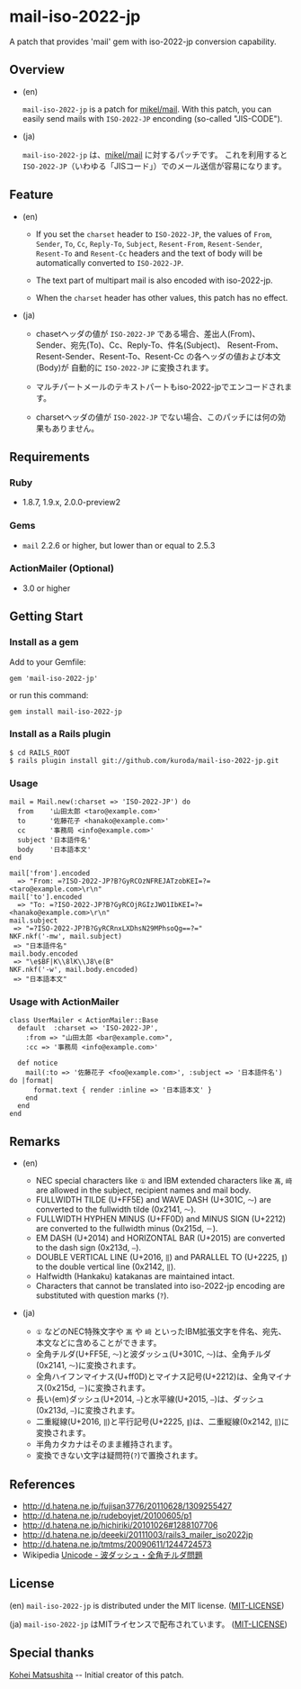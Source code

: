mail-iso-2022-jp
================

A patch that provides 'mail' gem with iso-2022-jp conversion capability.

Overview
--------

* (en)

    `mail-iso-2022-jp` is a patch for [mikel/mail](https://github.com/mikel/mail).
    With this patch, you can easily send mails with `ISO-2022-JP` enconding (so-called "JIS-CODE").

* (ja)

    `mail-iso-2022-jp` は、[mikel/mail](https://github.com/mikel/mail) に対するパッチです。
    これを利用すると `ISO-2022-JP`（いわゆる「JISコード」）でのメール送信が容易になります。


Feature
-------

* (en)

    * If you set the `charset` header to `ISO-2022-JP`, the values of `From`, `Sender`, `To`, `Cc`,
    `Reply-To`, `Subject`, `Resent-From`, `Resent-Sender`, `Resent-To` and `Resent-Cc` headers
    and the text of body will be automatically converted to `ISO-2022-JP`.

    * The text part of multipart mail is also encoded with iso-2022-jp.

    * When the `charset` header has other values, this patch has no effect.

* (ja)

    * chasetヘッダの値が `ISO-2022-JP` である場合、差出人(From)、Sender、宛先(To)、Cc、Reply-To、件名(Subject)、
    Resent-From、Resent-Sender、Resent-To、Resent-Cc の各ヘッダの値および本文(Body)が
    自動的に `ISO-2022-JP` に変換されます。

    * マルチパートメールのテキストパートもiso-2022-jpでエンコードされます。

    * charsetヘッダの値が `ISO-2022-JP` でない場合、このパッチには何の効果もありません。

Requirements
------------

### Ruby ###

* 1.8.7, 1.9.x, 2.0.0-preview2

### Gems ###

* `mail` 2.2.6 or higher, but lower than or equal to 2.5.3

### ActionMailer (Optional) ###

* 3.0 or higher


Getting Start
-------------

### Install as a gem ###

Add to your Gemfile:

    gem 'mail-iso-2022-jp'

or run this command:

    gem install mail-iso-2022-jp

### Install as a Rails plugin ###

	$ cd RAILS_ROOT
	$ rails plugin install git://github.com/kuroda/mail-iso-2022-jp.git

### Usage ###

    mail = Mail.new(:charset => 'ISO-2022-JP') do
      from    '山田太郎 <taro@example.com>'
      to      '佐藤花子 <hanako@example.com>'
      cc      '事務局 <info@example.com>'
      subject '日本語件名'
      body    '日本語本文'
    end

	mail['from'].encoded
	  => "From: =?ISO-2022-JP?B?GyRCOzNFREJATzobKEI=?= <taro@example.com>\r\n"
	mail['to'].encoded
	  => "To: =?ISO-2022-JP?B?GyRCOjRGIzJWO1IbKEI=?= <hanako@example.com>\r\n"
	mail.subject
	 => "=?ISO-2022-JP?B?GyRCRnxLXDhsN29MPhsoQg==?="
	NKF.nkf('-mw', mail.subject)
	 => "日本語件名"
	mail.body.encoded
	 => "\e$BF|K\\8lK\\J8\e(B"
	NKF.nkf('-w', mail.body.encoded)
	 => "日本語本文"

### Usage with ActionMailer ###

	class UserMailer < ActionMailer::Base
	  default  :charset => 'ISO-2022-JP',
	    :from => "山田太郎 <bar@example.com>",
	    :cc => '事務局 <info@example.com>'

	  def notice
	    mail(:to => '佐藤花子 <foo@example.com>', :subject => '日本語件名') do |format|
	      format.text { render :inline => '日本語本文' }
	    end
	  end
	end


Remarks
-------

* (en)
    * NEC special characters like `①` and IBM extended characters like `髙`, `﨑`
    are allowed in the subject, recipient names and mail body.
    * FULLWIDTH TILDE (U+FF5E) and WAVE DASH (U+301C, `〜`) are converted to the fullwidth tilde (0x2141, `〜`).
    * FULLWIDTH HYPHEN MINUS (U+FF0D) and MINUS SIGN (U+2212) are converted to the fullwidth minus (0x215d, `－`).
    * EM DASH (U+2014) and HORIZONTAL BAR (U+2015) are converted to the dash sign (0x213d, `―`).
    * DOUBLE VERTICAL LINE (U+2016, `‖`) and PARALLEL TO (U+2225, `∥`) to the double vertical line (0x2142, `‖`).
    * Halfwidth (Hankaku) katakanas are maintained intact.
    * Characters that cannot be translated into iso-2022-jp encoding are substituted with question marks (`?`).

* (ja)
    * `①` などのNEC特殊文字や `髙` や `﨑` といったIBM拡張文字を件名、宛先、本文などに含めることができます。
    * 全角チルダ(U+FF5E, `～`)と波ダッシュ(U+301C, `〜`)は、全角チルダ(0x2141, `～`)に変換されます。
    * 全角ハイフンマイナス(U+ff0D)とマイナス記号(U+2212)は、全角マイナス(0x215d, `－`)に変換されます。
    * 長い(em)ダッシュ(U+2014, `—`)と水平線(U+2015, `―`)は、ダッシュ(0x213d, `―`)に変換されます。
    * 二重縦線(U+2016, `‖`)と平行記号(U+2225, `∥`)は、二重縦線(0x2142, `‖`)に変換されます。
    * 半角カタカナはそのまま維持されます。
    * 変換できない文字は疑問符(`?`)で置換されます。

References
----------

* http://d.hatena.ne.jp/fujisan3776/20110628/1309255427
* http://d.hatena.ne.jp/rudeboyjet/20100605/p1
* http://d.hatena.ne.jp/hichiriki/20101026#1288107706
* http://d.hatena.ne.jp/deeeki/20111003/rails3_mailer_iso2022jp
* http://d.hatena.ne.jp/tmtms/20090611/1244724573
* Wikipedia [Unicode - 波ダッシュ・全角チルダ問題](http://ja.wikipedia.org/wiki/Unicode#.E6.B3.A2.E3.83.80.E3.83.83.E3.82.B7.E3.83.A5.E3.83.BB.E5.85.A8.E8.A7.92.E3.83.81.E3.83.AB.E3.83.80.E5.95.8F.E9.A1.8C)

License
-------

(en) `mail-iso-2022-jp` is distributed under the MIT license. ([MIT-LICENSE](https://github.com/kuroda/mail-iso-2022-jp/blob/master/MIT-LICENSE))

(ja) `mail-iso-2022-jp` はMITライセンスで配布されています。 ([MIT-LICENSE](https://github.com/kuroda/mail-iso-2022-jp/blob/master/MIT-LICENSE))


Special thanks
--------------

[Kohei Matsushita](https://github.com/ma2shita) -- Initial creator of this patch.
